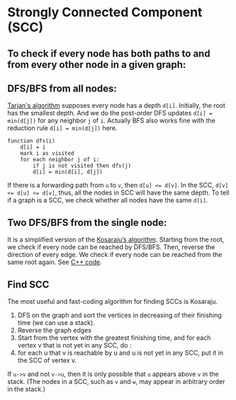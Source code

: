 # Strongly Connected Component (SCC)


## To check if every node has both paths to and from every other node in a given graph:

DFS/BFS from all nodes:
---
[Tarjan's algorithm](https://en.wikipedia.org/wiki/Tarjan%27s_strongly_connected_components_algorithm) supposes every node has a depth `d[i]`. Initially, the root has the smallest depth. And we do the post-order DFS updates `d[i] = min(d[j])` for any neighbor `j` of `i`. Actually BFS also works fine with the reduction rule `d[i] = min(d[j])` here.

    function dfs(i)
        d[i] = i
        mark i as visited
        for each neighbor j of i: 
            if j is not visited then dfs(j)
            d[i] = min(d[i], d[j])

If there is a forwarding path from `u` to `v`, then `d[u] <= d[v]`. In the SCC, `d[v] <= d[u] <= d[v]`, thus, all the nodes in SCC will have the same depth. To tell if a graph is a SCC, we check whether all nodes have the same `d[i]`.

Two DFS/BFS from the single node:
---
It is a simplified version of the [Kosaraju’s algorithm](https://www.geeksforgeeks.org/strongly-connected-components/). Starting from the root, we check if every node can be reached by DFS/BFS. Then, reverse the direction of every edge. We check if every node can be reached from the same root again. See [C++ code](http://codeforces.com/contest/475/submission/8140615).

## Find SCC

The most useful and fast-coding algorithm for finding SCCs is Kosaraju.

1. DFS on the graph and sort the vertices in decreasing of their finishing time (we can use a stack).
2. Reverse the graph edges
2. Start from the vertex with the greatest finishing time, and for each vertex v that is not yet in any SCC, do : 
3. for each u that v is reachable by u and u is not yet in any SCC, put it in the SCC of vertex v.

If `u->v` and not `v->u`, then it is only possible that `u` appears above `v` in the stack. (The nodes in a SCC, such as `v` and `w`, may appear in arbitrary order in the stack.)


